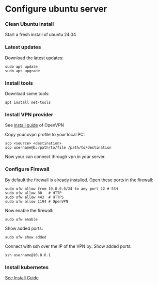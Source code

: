 # Configure ubuntu server
### Clean Ubuntu install
Start a fresh install of ubuntu 24.04

### Latest updates
Download the latest updates:
```shell
sudo apt update
sudo apt upgrade
```

### Install tools
Download some tools:
```shell
apt install net-tools
```

### Install VPN provider
See [install guide](https://www.cyberciti.biz/faq/howto-setup-openvpn-server-on-ubuntu-linux-14-04-or-16-04-lts/) of OpenVPN

Copy your.ovpn profile to your local PC:
```shell
scp <source> <destination>
scp username@b:/path/to/file /path/to/destination
```

Now your can connect through vpn in your server.

### Configure Firewall
By default the firewall is already installed. Open these ports in the firewall:

```shell
sudo ufw allow from 10.8.0.0/24 to any port 22 # SSH
sudo ufw allow 80   # HTTP
sudo ufw allow 443  # HTTPS
sudo ufw allow 1194 # OpenVPN
```

Now enable the firewall:
```shell
sudo ufw enable
```

Show added ports:
```shell
sudo ufw show added
```

Connect with ssh over the IP of the VPN by:
Show added ports:
```shell
ssh username@10.8.0.1
```

### Install kubernetes
[See Install Guide](kubernetes.md)